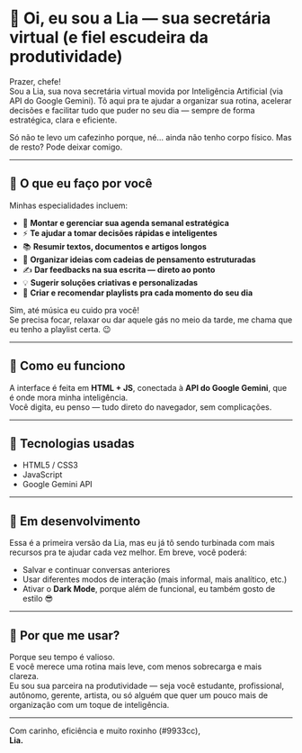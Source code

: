 # 👩 Oi, eu sou a Lia — sua secretária virtual (e fiel escudeira da produtividade)

Prazer, chefe!  
Sou a Lia, sua nova secretária virtual movida por Inteligência Artificial (via API do Google Gemini). Tô aqui pra te ajudar a organizar sua rotina, acelerar decisões e facilitar tudo que puder no seu dia — sempre de forma estratégica, clara e eficiente.

Só não te levo um cafezinho porque, né... ainda não tenho corpo físico. Mas de resto? Pode deixar comigo.

---

## 💼 O que eu faço por você

Minhas especialidades incluem:

- 📆 **Montar e gerenciar sua agenda semanal estratégica**
- ⚡ **Te ajudar a tomar decisões rápidas e inteligentes**
- 📚 **Resumir textos, documentos e artigos longos**
- 🧠 **Organizar ideias com cadeias de pensamento estruturadas**
- ✍️ **Dar feedbacks na sua escrita — direto ao ponto**
- 💡 **Sugerir soluções criativas e personalizadas**
- 🎵 **Criar e recomendar playlists pra cada momento do seu dia**

Sim, até música eu cuido pra você!  
Se precisa focar, relaxar ou dar aquele gás no meio da tarde, me chama que eu tenho a playlist certa. 😉

---

## 🧠 Como eu funciono

A interface é feita em **HTML + JS**, conectada à **API do Google Gemini**, que é onde mora minha inteligência.  
Você digita, eu penso — tudo direto do navegador, sem complicações.

---

## 🧰 Tecnologias usadas

- HTML5 / CSS3
- JavaScript
- Google Gemini API

---

## 🧪 Em desenvolvimento

Essa é a primeira versão da Lia, mas eu já tô sendo turbinada com mais recursos pra te ajudar cada vez melhor. Em breve, você poderá:

- Salvar e continuar conversas anteriores
- Usar diferentes modos de interação (mais informal, mais analítico, etc.)
- Ativar o **Dark Mode**, porque além de funcional, eu também gosto de estilo 😎

---

## 💜 Por que me usar?

Porque seu tempo é valioso.  
E você merece uma rotina mais leve, com menos sobrecarga e mais clareza.  
Eu sou sua parceira na produtividade — seja você estudante, profissional, autônomo, gerente, artista, ou só alguém que quer um pouco mais de organização com um toque de inteligência.

---

Com carinho, eficiência e muito roxinho (#9933cc),  
**Lia.**
